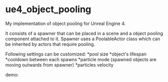 # ue4_object_pooling
My implementation of object pooling for Unreal Engine 4.

It consists of a spawner that can be placed in a scene and a object pooling component attached to it. Spawner uses a PoolableActor class which can be inherited by actors that require pooling. 

Following settings can be customized:
 *pool size
 *object's lifespan
 *cooldown between each spawns
 *particle mode (spawned objects are moving outwards from spawner)
 *particles velocity

demo:
